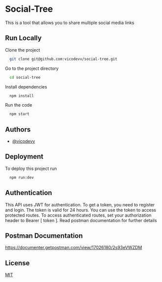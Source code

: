 # Social-Tree


This is a tool that allows you to share multiple social media links
## Run Locally

Clone the project

```bash
  git clone git@github.com:vicodevv/social-tree.git
```

Go to the project directory

```bash
  cd social-tree
```

Install dependencies

```bash
  npm install
```

Run the code

```bash
  npm start
```


## Authors

- [@vicodevv](https://www.github.com/vicodevv)



## Deployment

To deploy this project run

```bash
  npm run:dev
```

## Authentication
This API uses JWT for authentication. To get a token, you need to register and login. The token is valid for 24 hours. You can use the token to access protected routes. To access authenticated routes, set your authorization header to Bearer [ token ]. Read postman documentation for further details
## Postman Documentation
https://documenter.getpostman.com/view/17026180/2s93eVWZDM


## License

[MIT](https://choosealicense.com/licenses/mit/)

